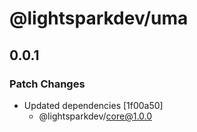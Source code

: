 # @lightsparkdev/uma

## 0.0.1

### Patch Changes

- Updated dependencies [1f00a50]
  - @lightsparkdev/core@1.0.0
